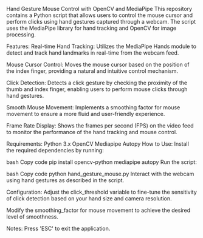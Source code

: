Hand Gesture Mouse Control with OpenCV and MediaPipe
This repository contains a Python script that allows users to control the mouse cursor and perform clicks using hand gestures captured through a webcam. The script uses the MediaPipe library for hand tracking and OpenCV for image processing.

Features:
Real-time Hand Tracking: Utilizes the MediaPipe Hands module to detect and track hand landmarks in real-time from the webcam feed.

Mouse Cursor Control: Moves the mouse cursor based on the position of the index finger, providing a natural and intuitive control mechanism.

Click Detection: Detects a click gesture by checking the proximity of the thumb and index finger, enabling users to perform mouse clicks through hand gestures.

Smooth Mouse Movement: Implements a smoothing factor for mouse movement to ensure a more fluid and user-friendly experience.

Frame Rate Display: Shows the frames per second (FPS) on the video feed to monitor the performance of the hand tracking and mouse control.

Requirements:
Python 3.x
OpenCV
Mediapipe
Autopy
How to Use:
Install the required dependencies by running:

bash
Copy code
pip install opencv-python mediapipe autopy
Run the script:

bash
Copy code
python hand_gesture_mouse.py
Interact with the webcam using hand gestures as described in the script.

Configuration:
Adjust the click_threshold variable to fine-tune the sensitivity of click detection based on your hand size and camera resolution.

Modify the smoothing_factor for mouse movement to achieve the desired level of smoothness.

Notes:
Press 'ESC' to exit the application.
